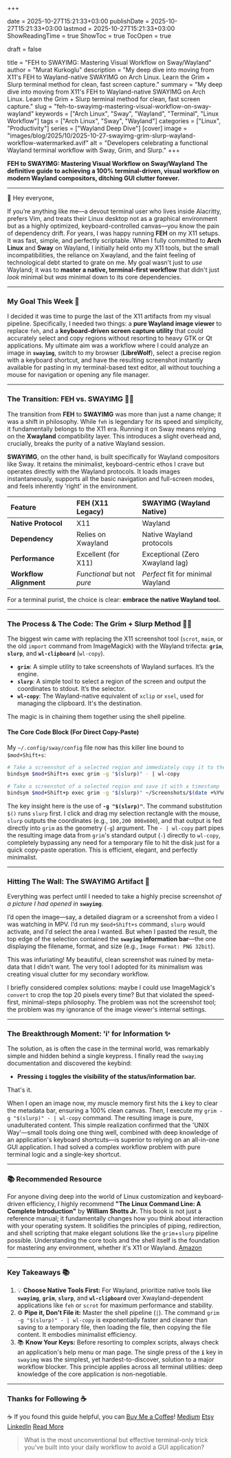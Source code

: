 +++

date = 2025-10-27T15:21:33+03:00
publishDate = 2025-10-27T15:21:33+03:00
lastmod = 2025-10-27T15:21:33+03:00
ShowReadingTime = true
ShowToc = true
TocOpen = true



draft = false 


title = "FEH to SWAYIMG: Mastering Visual Workflow on Sway/Wayland"
author = "Murat Kurkoglu"
description = "My deep dive into moving from X11's FEH to Wayland-native SWAYIMG on Arch Linux. Learn the Grim + Slurp terminal method for clean, fast screen capture."
summary = "My deep dive into moving from X11's FEH to Wayland-native SWAYIMG on Arch Linux. Learn the Grim + Slurp terminal method for clean, fast screen capture."
slug = "feh-to-swayimg-mastering-visual-workflow-on-sway-wayland"
keywords = ["Arch Linux", "Sway", "Wayland", "Terminal", "Linux Workflow"]
tags = ["Arch Linux", "Sway", "Wayland"]
categories = ["Linux", "Productivity"]
series = ["Wayland Deep Dive"]
[cover]
    image = "images/blog/2025/10/2025-10-27-swayimg-grim-slurp-wayland-workflow-watermarked.avif"
    alt = "Developers celebrating a functional Wayland terminal workflow with Sway, Grim, and Slurp."
+++

**FEH to SWAYIMG: Mastering Visual Workflow on Sway/Wayland**
**The definitive guide to achieving a 100% terminal-driven, visual workflow on modern Wayland compositors, ditching GUI clutter forever.**

---

👋 Hey everyone,

If you’re anything like me—a devout terminal user who lives inside Alacritty, prefers Vim, and treats their Linux desktop not as a graphical environment but as a highly optimized, keyboard-controlled canvas—you know the pain of dependency drift. For years, I was happy running **FEH** on my X11 setups. It was fast, simple, and perfectly scriptable. When I fully committed to **Arch Linux** and **Sway** on Wayland, I initially held onto my X11 tools, but the small incompatibilities, the reliance on Xwayland, and the faint feeling of technological debt started to grate on me. My goal wasn't just to *use* Wayland; it was to **master a native, terminal-first workflow** that didn't just *look* minimal but *was* minimal down to its core dependencies.

---

### My Goal This Week 🎯
I decided it was time to purge the last of the X11 artifacts from my visual pipeline. Specifically, I needed two things: a **pure Wayland image viewer** to replace `feh`, and a **keyboard-driven screen capture utility** that could accurately select and copy regions without resorting to heavy GTK or Qt applications. My ultimate aim was a workflow where I could analyze an image in **`swayimg`**, switch to my browser (**LibreWolf**), select a precise region with a keyboard shortcut, and have the resulting screenshot instantly available for pasting in my terminal-based text editor, all without touching a mouse for navigation or opening any file manager.

---

### The Transition: FEH vs. SWAYIMG 👨‍💻

The transition from **FEH** to **SWAYIMG** was more than just a name change; it was a shift in philosophy. While `feh` is legendary for its speed and simplicity, it fundamentally belongs to the X11 era. Running it on Sway means relying on the **Xwayland** compatibility layer. This introduces a slight overhead and, crucially, breaks the purity of a native Wayland session.

**SWAYIMG**, on the other hand, is built specifically for Wayland compositors like Sway. It retains the minimalist, keyboard-centric ethos I crave but operates directly with the Wayland protocols. It loads images instantaneously, supports all the basic navigation and full-screen modes, and feels inherently 'right' in the environment.

| Feature | FEH (X11 Legacy) | SWAYIMG (Wayland Native) |
| :--- | :--- | :--- |
| **Native Protocol** | X11 | Wayland |
| **Dependency** | Relies on Xwayland | Native Wayland protocols |
| **Performance** | Excellent (for X11) | Exceptional (Zero Xwayland lag) |
| **Workflow Alignment**| *Functional* but not *pure* | *Perfect* fit for minimal Wayland |

For a terminal purist, the choice is clear: **embrace the native Wayland tool.**

---

### The Process & The Code: The Grim + Slurp Method 👨‍💻

The biggest win came with replacing the X11 screenshot tool (`scrot`, `maim`, or the old `import` command from ImageMagick) with the Wayland trifecta: **`grim`**, **`slurp`**, and **`wl-clipboard`** (`wl-copy`).

* **`grim`**: A simple utility to take screenshots of Wayland surfaces. It’s the engine.
* **`slurp`**: A simple tool to select a region of the screen and output the coordinates to stdout. It’s the selector.
* **`wl-copy`**: The Wayland-native equivalent of `xclip` or `xsel`, used for managing the clipboard. It's the destination.

The magic is in chaining them together using the shell pipeline.

#### The Core Code Block (For Direct Copy-Paste)

My `~/.config/sway/config` file now has this killer line bound to `$mod+Shift+s`:

~~~bash
# Take a screenshot of a selected region and immediately copy it to the clipboard
bindsym $mod+Shift+s exec grim -g "$(slurp)" - | wl-copy

# Take a screenshot of a selected region and save it with a timestamp
bindsym $mod+Shift+p exec grim -g "$(slurp)" ~/Screenshots/$(date +%Y%m%d_%H%M%S)_grim.png
~~~

The key insight here is the use of **`-g "$(slurp)"`**. The command substitution `$()` runs `slurp` first. I click and drag my selection rectangle with the mouse, `slurp` outputs the coordinates (e.g., `100,200 800x600`), and that output is fed directly into `grim` as the geometry (`-g`) argument. The `- | wl-copy` part pipes the resulting image data from `grim`'s standard output (`-`) directly to `wl-copy`, completely bypassing any need for a temporary file to hit the disk just for a quick copy-paste operation. This is efficient, elegant, and perfectly minimalist.

---

### Hitting The Wall: The SWAYIMG Artifact 🧱

Everything was perfect until I needed to take a highly precise screenshot *of a picture I had opened in* **`swayimg`**.

I’d open the image—say, a detailed diagram or a screenshot from a video I was watching in MPV. I’d run my `$mod+Shift+s` command, `slurp` would activate, and I'd select the area I wanted. But when I pasted the result, the top edge of the selection contained the **`swayimg` information bar**—the one displaying the filename, format, and size (e.g., `Image Format: PNG 32bit`).

This was infuriating! My beautiful, clean screenshot was ruined by meta-data that I didn't want. The very tool I adopted for its minimalism was creating visual clutter for my secondary workflow.

I briefly considered complex solutions: maybe I could use ImageMagick's `convert` to crop the top 20 pixels every time? But that violated the speed-first, minimal-steps philosophy. The problem was not the screenshot tool; the problem was my ignorance of the image viewer's internal settings.

---

### The Breakthrough Moment: 'i' for Information ✨

The solution, as is often the case in the terminal world, was remarkably simple and hidden behind a single keypress. I finally read the `swayimg` documentation and discovered the keybind:

* **Pressing `i` toggles the visibility of the status/information bar.**

That's it.

When I open an image now, my muscle memory first hits the **`i`** key to clear the metadata bar, ensuring a 100% clean canvas. *Then*, I execute my `grim -g "$(slurp)" - | wl-copy` command. The resulting image is pure, unadulterated content. This simple realization confirmed that the 'UNIX Way'—small tools doing one thing well, combined with deep knowledge of an application's keyboard shortcuts—is superior to relying on an all-in-one GUI application. I had solved a complex workflow problem with pure terminal logic and a single-key shortcut.

---

### 📚 Recommended Resource

For anyone diving deep into the world of Linux customization and keyboard-driven efficiency, I highly recommend **"The Linux Command Line: A Complete Introduction"** by **William Shotts Jr.** This book is not just a reference manual; it fundamentally changes how you think about interaction with your operating system. It solidifies the principles of piping, redirection, and shell scripting that make elegant solutions like the `grim`+`slurp` pipeline possible. Understanding the core tools and the shell itself is the foundation for mastering any environment, whether it's X11 or Wayland. [Amazon](https://www.amazon.com/Linux-Command-Line-Complete-Introduction/dp/1593273894)

---

### Key Takeaways 📚
1.  💡 **Choose Native Tools First:** For Wayland, prioritize native tools like **`swayimg`**, **`grim`**, **`slurp`**, and **`wl-clipboard`** over Xwayland-dependent applications like `feh` or `scrot` for maximum performance and stability.
2.  ⚙️ **Pipe it, Don't File it:** Master the shell pipeline (`|`). The command `grim -g "$(slurp)" - | wl-copy` is exponentially faster and cleaner than saving to a temporary file, then loading the file, then copying the file content. It embodies minimalist efficiency.
3.  📚 **Know Your Keys:** Before resorting to complex scripts, always check an application's help menu or man page. The single press of the **`i`** key in `swayimg` was the simplest, yet hardest-to-discover, solution to a major workflow blocker. This principle applies across all terminal utilities: deep knowledge of the core application is non-negotiable.

---

### Thanks for Following ☕
☕ If you found this guide helpful, you can [Buy Me a Coffee](https://buymeacoffee.com/orioninsist)!
[Medium](https://orioninsist.medium.com/subscribe)
[Etsy](https://www.etsy.com/shop/orioninsist)
[LinkedIn](https://www.linkedin.com/company/orioninsist/)
[Read More](https://orioninsist.org/blog/fedora-sway-vs-arch-wayland-stability-developer/)

> What is the most unconventional but effective terminal-only trick you've built into your daily workflow to avoid a GUI application?